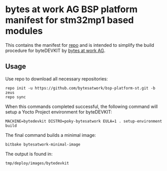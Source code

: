 # bytes at work AG BSP platform manifest for stm32mp1 based modules

This contains the manifest for [repo](https://source.android.com/setup/develop/repo) and is intended to
simplify the build procedure for byteDEVKIT by [bytes at work AG](https://www.bytesatwork.ch).

## Usage

Use repo to download all necessary repositories:

	repo init -u https://github.com/bytesatwork/bsp-platform-st.git -b zeus
	repo sync

When this commands completed successful, the following command will setup a
Yocto Project environment for byteDEVKIT:

	MACHINE=bytedevkit DISTRO=poky-bytesatwork EULA=1 . setup-environment build

The final command builds a minimal image:

	bitbake bytesatwork-minimal-image

The output is found in:

	tmp/deploy/images/bytedevkit
